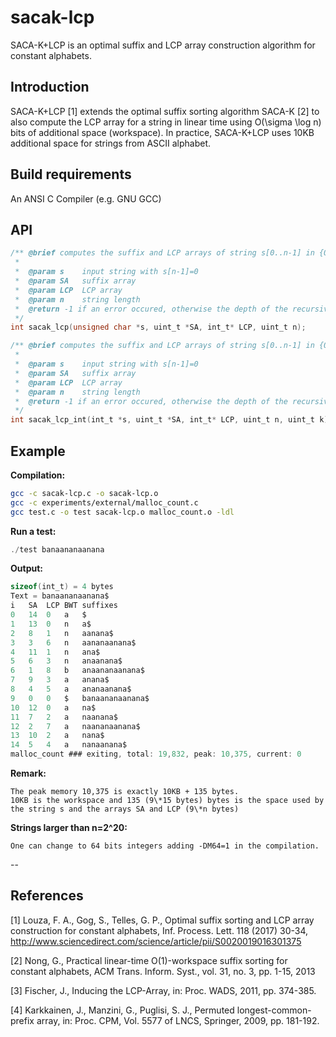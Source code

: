 # sacak-lcp

SACA-K+LCP is an optimal suffix and LCP array construction algorithm for constant alphabets.

## Introduction

SACA-K+LCP \[1\] extends the optimal suffix sorting algorithm SACA-K [2] to also compute the LCP array for a string in linear time using O(\sigma \log n) bits of additional space (workspace). In practice, SACA-K+LCP uses 10KB additional space for strings from ASCII alphabet.


## Build requirements
An ANSI C Compiler (e.g. GNU GCC)


## API
```c
/** @brief computes the suffix and LCP arrays of string s[0..n-1] in {0..255}^n
 *
 *  @param s    input string with s[n-1]=0
 *  @param SA   suffix array 
 *  @param LCP  LCP array 
 *  @param n    string length
 *  @return -1 if an error occured, otherwise the depth of the recursive calls.
 */
int sacak_lcp(unsigned char *s, uint_t *SA, int_t* LCP, uint_t n);

/** @brief computes the suffix and LCP arrays of string s[0..n-1] in {0..k}^n
 *
 *  @param s    input string with s[n-1]=0
 *  @param SA   suffix array 
 *  @param LCP  LCP array 
 *  @param n    string length
 *  @return -1 if an error occured, otherwise the depth of the recursive calls.
 */
int sacak_lcp_int(int_t *s, uint_t *SA, int_t* LCP, uint_t n, uint_t k);
```

## Example

**Compilation:**

```sh
gcc -c sacak-lcp.c -o sacak-lcp.o
gcc -c experiments/external/malloc_count.c
gcc test.c -o test sacak-lcp.o malloc_count.o -ldl
```

**Run a test:**

```c
./test banaananaanana
```

**Output:**

```c
sizeof(int_t) = 4 bytes
Text = banaananaanana$
i	SA	LCP	BWT	suffixes
0	14	0	a	$
1	13	0	n	a$
2	8	1	n	aanana$
3	3	6	n	aananaanana$
4	11	1	n	ana$
5	6	3	n	anaanana$
6	1	8	b	anaananaanana$
7	9	3	a	anana$
8	4	5	a	ananaanana$
9	0	0	$	banaananaanana$
10	12	0	a	na$
11	7	2	a	naanana$
12	2	7	a	naananaanana$
13	10	2	a	nana$
14	5	4	a	nanaanana$
malloc_count ### exiting, total: 19,832, peak: 10,375, current: 0
```

**Remark:**

```
The peak memory 10,375 is exactly 10KB + 135 bytes.
10KB is the workspace and 135 (9\*15 bytes) bytes is the space used by the string s and the arrays SA and LCP (9\*n bytes)
```

**Strings larger than n=2^20:**

```t
One can change to 64 bits integers adding -DM64=1 in the compilation.
```
--

## References

\[1\] Louza, F. A., Gog, S., Telles, G. P., Optimal suffix sorting and LCP array construction for constant alphabets, Inf. Process. Lett. 118 (2017) 30-34, http://www.sciencedirect.com/science/article/pii/S0020019016301375

\[2\] Nong, G., Practical linear-time O(1)-workspace suffix sorting for constant alphabets, ACM Trans. Inform. Syst., vol. 31, no. 3, pp. 1-15, 2013

\[3\] Fischer, J., Inducing the LCP-Array, in: Proc. WADS, 2011, pp. 374-385.

\[4\] Karkkainen, J., Manzini, G., Puglisi, S. J., Permuted longest-common-prefix array, in: Proc. CPM, Vol. 5577 of LNCS, Springer, 2009, pp. 181-192.

